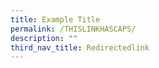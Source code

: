 ```yaml
---
title: Example Title
permalink: /THISLINKHASCAPS/
description: ""
third_nav_title: Redirectedlink
---
```




